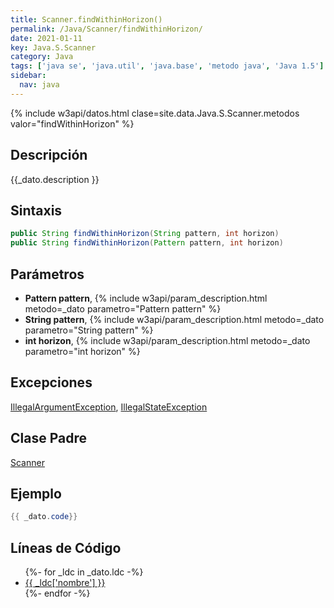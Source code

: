 ```yaml
---
title: Scanner.findWithinHorizon()
permalink: /Java/Scanner/findWithinHorizon/
date: 2021-01-11
key: Java.S.Scanner
category: Java
tags: ['java se', 'java.util', 'java.base', 'metodo java', 'Java 1.5']
sidebar: 
  nav: java
---
```


{% include w3api/datos.html clase=site.data.Java.S.Scanner.metodos valor="findWithinHorizon" %}

## Descripción
{{_dato.description }}

## Sintaxis
~~~java
public String findWithinHorizon(String pattern, int horizon)
public String findWithinHorizon(Pattern pattern, int horizon)
~~~

## Parámetros
* **Pattern pattern**,  {% include w3api/param_description.html metodo=_dato parametro="Pattern pattern" %}
* **String pattern**,  {% include w3api/param_description.html metodo=_dato parametro="String pattern" %}
* **int horizon**,  {% include w3api/param_description.html metodo=_dato parametro="int horizon" %}

## Excepciones
[IllegalArgumentException](/Java/IllegalArgumentException/), [IllegalStateException](/Java/IllegalStateException/)

## Clase Padre
[Scanner](/Java/Scanner/)

## Ejemplo
~~~java
{{ _dato.code}}
~~~

## Líneas de Código
<ul>
{%- for _ldc in _dato.ldc -%}
   <li>
       <a href="{{_ldc['url'] }}">{{ _ldc['nombre'] }}</a>
   </li>
{%- endfor -%}
</ul>
